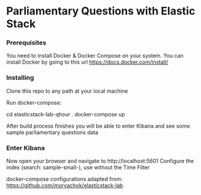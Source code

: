 # Parliamentary Questions with Elastic Stack

### Prerequisites

You need to install Docker & Docker Compose on your system. You can install Docker by going to this url
https://docs.docker.com/install/

### Installing

Clone this repo to any path at your local machine

Run docker-compose:

cd elasticstack-lab-qhour . 
docker-compose up

After build process finishes you will be able to enter Kibana and see some sample parliamentary questions data

### Enter Kibana

Now open your browser and navigate to http://localhost:5601
Configure the index (search: sample-small-), use without the Time Filter

docker-compose configurations adapted from: https://github.com/moryachok/elasticstack-lab
